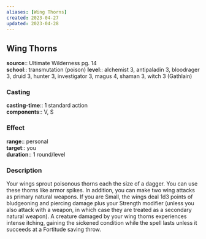 ```yaml
---
aliases: [Wing Thorns]
created: 2023-04-27
updated: 2023-04-28
---
```


## Wing Thorns

**source**:: Ultimate Wilderness pg. 14  
**school**:: transmutation (poison)
**level**:: alchemist 3, antipaladin 3, bloodrager 3, druid 3, hunter 3, investigator 3, magus 4, shaman 3, witch 3 (Gathlain)

### Casting

**casting-time**:: 1 standard action  
**components**:: V, S

### Effect

**range**:: personal  
**target**:: you  
**duration**:: 1 round/level

### Description

Your wings sprout poisonous thorns each the size of a dagger. You can use these thorns like armor spikes. In addition, you can make two wing attacks as primary natural weapons. If you are Small, the wings deal 1d3 points of bludgeoning and piercing damage plus your Strength modifier (unless you also attack with a weapon, in which case they are treated as a secondary natural weapon). A creature damaged by your wing thorns experiences intense itching, gaining the sickened condition while the spell lasts unless it succeeds at a Fortitude saving throw.

